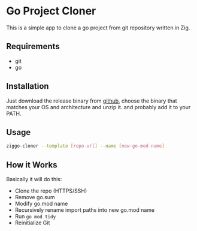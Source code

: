 # Go Project Cloner

This is a simple app to clone a go project from git repository written in Zig.

## Requirements

- git
- go

## Installation

Just download the release binary from [github](https://github.com/joisandresky/ziggo-cloner/releases), choose the binary that matches your OS and architecture and unzip it. and probably add it to your PATH.

## Usage

```bash
ziggo-cloner --template [repo-url] --name [new-go-mod-name]
```

## How it Works

Basically it will do this:

- Clone the repo (HTTPS/SSH)
- Remove go.sum
- Modify go.mod name
- Recursively rename import paths into new go.mod name
- Run `go mod tidy`
- Reinitialize Git
